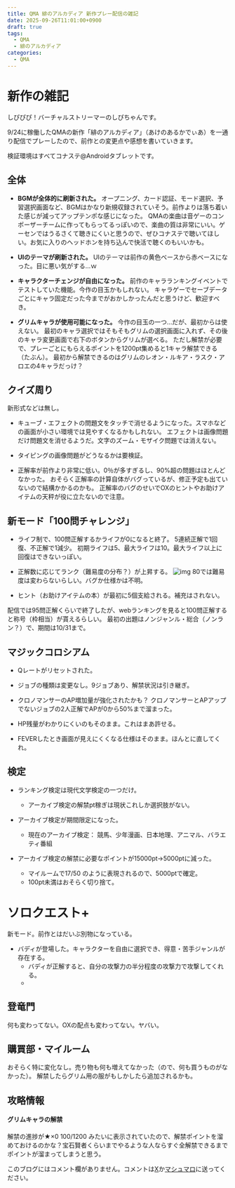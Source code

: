 ```yaml
---
title: QMA 緋のアルカディア 新作プレー配信の雑記
date: 2025-09-26T11:01:00+0900
draft: true
tags:
  - QMA
  - 緋のアルカディア
categories:
  - QMA
---
```

# 新作の雑記

しぴぴぴ！バーチャルストリーマーのしぴちゃんです。

9/24に稼働したQMAの新作「緋のアルカディア」（あけのあるかでぃあ）を一通り配信でプレーしたので、前作との変更点や感想を書いていきます。

検証環境はすべてコナステ@Androidタブレットです。
## 全体

* **BGMが全体的に刷新された。**
	オープニング、カード認証、モード選択、予習選択画面など、BGMはかなり新規収録されていそう。前作よりは落ち着いた感じが減ってアップテンポな感じになった。
	QMAの楽曲は音ゲーのコンポーザーチームに作ってもらってるっぽいので、楽曲の質は非常にいい。ゲーセンではうるさくて聴きにくいと思うので、ぜひコナステで聴いてほしい。お気に入りのヘッドホンを持ち込んで快活で聴くのもいいかも。

* **UIのテーマが刷新された。**
	UIのテーマは前作の黄色ベースから赤ベースになった。目に悪い気がする…ｗ

* **キャラクターチェンジが自由になった。**
	前作のキャラランキングイベントでテストしていた機能。今作の目玉かもしれない。
	キャラゲーでセーブデータごとにキャラ固定だった今までがおかしかったんだと思うけど、歓迎すべき。

* **グリムキャラが使用可能になった。**
	今作の目玉の一つ…だが、最初からは使えない。
	最初のキャラ選択ではそもそもグリムの選択画面に入れず、その後のキャラ変更画面で右下のボタンからグリムが選べる。
	ただし解禁が必要で、プレーごとにもらえるポイントを1200pt集めると1キャラ解禁できる（たぶん）。
	最初から解禁できるのはグリムのレオン・ルキア・ラスク・アロエの4キャラだっけ？

## クイズ周り

新形式などは無し。
* キューブ・エフェクトの問題文をタッチで消せるようになった。スマホなどの画面が小さい環境では見やすくなるかもしれない。
  エフェクトは画像問題だけ問題文を消せるようだ。文字のズーム・モザイク問題では消えない。
  
* タイピングの画像問題がどうなるかは要検証。
  
* 正解率が前作より非常に低い。0％が多すぎるし、90%超の問題はほとんどなかった。
  おそらく正解率の計算自体がバグっているが、修正予定も出ていないので結構かかるのかも。
  正解率のバグのせいでOXのヒントやお助けアイテムの天秤が役に立たないので注意。

## 新モード「100問チャレンジ」

* ライフ制で、100問正解するかライフが0になると終了。
	5連続正解で1回復、不正解で1減少。
	初期ライフは5、最大ライフは10。最大ライフ以上に回復はできないっぽい。
	
* 正解数に応じてランク（難易度の分布？）が上昇する。
	![img](https://lh3.googleusercontent.com/d/1vRLWq-N1FZ459WyzF5tWSLThLdkZrpp_)
	80では難易度は変わらないらしい。バグか仕様かは不明。
	
* ヒント（お助けアイテムの本）が最初に5個支給される。補充はされない。

配信では95問正解くらいで終了したが、webランキングを見ると100問正解すると称号（枠相当）が貰えるらしい。
最初の出題はノンジャンル・総合（ノンラン？）で、期間は10/31まで。

## マジックコロシアム

* Qレートがリセットされた。

* ジョブの種類は変更なし。9ジョブあり、解禁状況は引き継ぎ。

* クロノマンサーのAP増加量が強化されたかも？
	クロノマンサーとAPアップでないジョブの2人正解でAPが0から50%まで溜まった。

* HP残量がわかりにくいのもそのまま。これはまあ許せる。

* FEVERしたとき画面が見えにくくなる仕様はそのまま。ほんとに直してくれ。

## 検定

* ランキング検定は現代文学検定の一つだけ。
	* アーカイブ検定の解禁pt稼ぎは現状これしか選択肢がない。

* アーカイブ検定が期間限定になった。
	* 現在のアーカイブ検定：
	  競馬、少年漫画、日本地理、アニマル、バラエティ番組

* アーカイブ検定の解禁に必要なポイントが15000pt→5000ptに減った。
	* マイルームで17/50 のように表現されるので、5000ptで確定。
	* 100pt未満はおそらく切り捨て。


# ソロクエスト+

新モード。前作とはだいぶ別物になっている。

* バディが登場した。キャラクターを自由に選択でき、得意・苦手ジャンルが存在する。
	* バディが正解すると、自分の攻撃力の半分程度の攻撃力で攻撃してくれる。
	* 
## 登竜門

何も変わってない。OXの配点も変わってない。ヤバい。

## 購買部・マイルーム

おそらく特に変化なし。売り物も何も増えてなかった（ので、何も買うものがなかった）。
解禁したらグリム用の服がもしかしたら追加されるかも。






## 攻略情報

#### グリムキャラの解禁
解禁の進捗が★×0 100/1200 みたいに表示されていたので、解禁ポイントを溜めておけるのかな？宝石賢者くらいまでやるような人ならすぐ全解禁できるまでポイントが溜まってしまうと思う。



このブログにはコメント欄がありません。コメントは[X](https://x.com/CPPP_CPchan)か[マシュマロ](https://marshmallow-qa.com/qeesq0ftfry6tne)に送ってください。